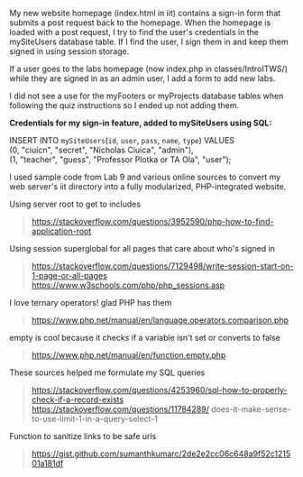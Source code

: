 My new website homepage (index.html in iit) contains a sign-in form that submits a post request back to the homepage.
When the homepage is loaded with a post request, I try to find the user's credentials in the mySiteUsers database table.
If I find the user, I sign them in and keep them signed in using session storage.

If a user goes to the labs homepage (now index.php in classes/IntroITWS/) while they are signed in as an admin user,
I add a form to add new labs.

I did not see a use for the myFooters or myProjects database tables when following the quiz instructions so I ended up not adding them.

**Credentials for my sign-in feature, added to mySiteUsers using SQL:**

INSERT INTO `mySiteUsers`(`id`, `user`, `pass`, `name`, `type`) VALUES   
(0, "ciuicn", "secret", "Nicholas Ciuica", "admin"),    
(1, "teacher", "guess", "Professor Plotka or TA Ola", "user");    

I used sample code from Lab 9 and various online sources to convert my web server's iit directory into a fully modularized, PHP-integrated website.

Using server root to get to includes  
>https://stackoverflow.com/questions/3952590/php-how-to-find-application-root     

Using session superglobal for all pages that care about who's signed in
>https://stackoverflow.com/questions/7129498/write-session-start-on-1-page-or-all-pages    
https://www.w3schools.com/php/php_sessions.asp    

I love ternary operators! glad PHP has them  
>https://www.php.net/manual/en/language.operators.comparison.php   

empty is cool because it checks if a variable isn't set or converts to false
>https://www.php.net/manual/en/function.empty.php   

These sources helped me formulate my SQL queries  
>https://stackoverflow.com/questions/4253960/sql-how-to-properly-check-if-a-record-exists   
https://stackoverflow.com/questions/11784289/    does-it-make-sense-to-use-limit-1-in-a-query-select-1 

Function to sanitize links to be safe urls
>https://gist.github.com/sumanthkumarc/2de2e2cc06c648a9f52c121501a181df
